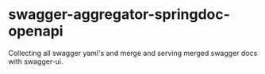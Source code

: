 # swagger-aggregator-springdoc-openapi
Collecting all swagger yaml's and merge and serving merged swagger docs with swagger-ui. 
